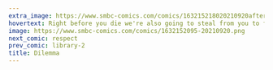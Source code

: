 ```yaml
---
extra_image: https://www.smbc-comics.com/comics/163215218020210920after.png
hovertext: Right before you die we're also going to steal from you to feed the hungry.
image: https://www.smbc-comics.com/comics/1632152095-20210920.png
next_comic: respect
prev_comic: library-2
title: Dilemma
---
```


